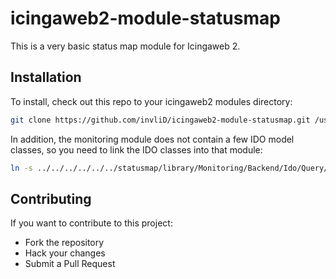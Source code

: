 # icingaweb2-module-statusmap

This is a very basic status map module for Icingaweb 2.

## Installation

To install, check out this repo to your icingaweb2 modules directory:
```bash
git clone https://github.com/invliD/icingaweb2-module-statusmap.git /usr/share/icingaweb2/modules/statusmap
```

In addition, the monitoring module does not contain a few IDO model classes, so you need to link the IDO classes into that module:
```bash
ln -s ../../../../../../statusmap/library/Monitoring/Backend/Ido/Query/HostdependencyQuery.php /usr/share/icingaweb2/modules/monitoring/library/Monitoring/Backend/Ido/Query/HostdependencyQuery.php
```

## Contributing
If you want to contribute to this project:

- Fork the repository
- Hack your changes
- Submit a Pull Request
